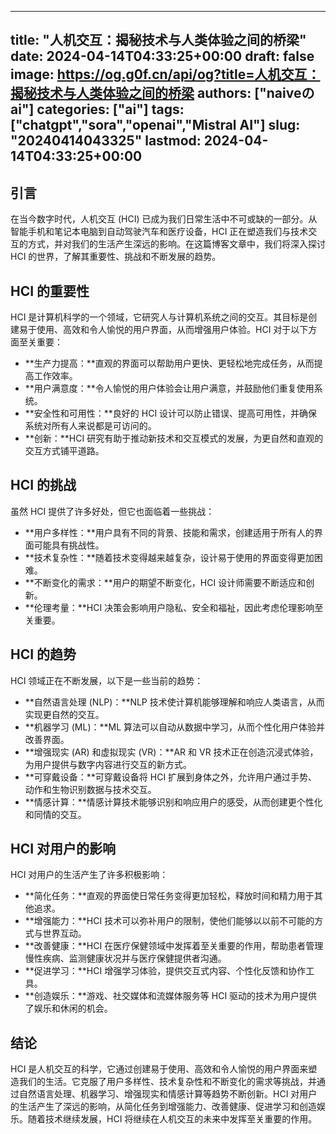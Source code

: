 
---
title: "人机交互：揭秘技术与人类体验之间的桥梁"
date: 2024-04-14T04:33:25+00:00
draft: false
image: https://og.g0f.cn/api/og?title=人机交互：揭秘技术与人类体验之间的桥梁
authors: ["naiveのai"]
categories: ["ai"]
tags: ["chatgpt","sora","openai","Mistral AI"]
slug: "20240414043325"
lastmod: 2024-04-14T04:33:25+00:00
---
## 引言

在当今数字时代，人机交互 (HCI) 已成为我们日常生活中不可或缺的一部分。从智能手机和笔记本电脑到自动驾驶汽车和医疗设备，HCI 正在塑造我们与技术交互的方式，并对我们的生活产生深远的影响。在这篇博客文章中，我们将深入探讨 HCI 的世界，了解其重要性、挑战和不断发展的趋势。

## HCI 的重要性

HCI 是计算机科学的一个领域，它研究人与计算机系统之间的交互。其目标是创建易于使用、高效和令人愉悦的用户界面，从而增强用户体验。HCI 对于以下方面至关重要：

- **生产力提高：**直观的界面可以帮助用户更快、更轻松地完成任务，从而提高工作效率。
- **用户满意度：**令人愉悦的用户体验会让用户满意，并鼓励他们重复使用系统。
- **安全性和可用性：**良好的 HCI 设计可以防止错误、提高可用性，并确保系统对所有人来说都是可访问的。
- **创新：**HCI 研究有助于推动新技术和交互模式的发展，为更自然和直观的交互方式铺平道路。

## HCI 的挑战

虽然 HCI 提供了许多好处，但它也面临着一些挑战：

- **用户多样性：**用户具有不同的背景、技能和需求，创建适用于所有人的界面可能具有挑战性。
- **技术复杂性：**随着技术变得越来越复杂，设计易于使用的界面变得更加困难。
- **不断变化的需求：**用户的期望不断变化，HCI 设计师需要不断适应和创新。
- **伦理考量：**HCI 决策会影响用户隐私、安全和福祉，因此考虑伦理影响至关重要。

## HCI 的趋势

HCI 领域正在不断发展，以下是一些当前的趋势：

- **自然语言处理 (NLP)：**NLP 技术使计算机能够理解和响应人类语言，从而实现更自然的交互。
- **机器学习 (ML)：**ML 算法可以自动从数据中学习，从而个性化用户体验并改善界面。
- **增强现实 (AR) 和虚拟现实 (VR)：**AR 和 VR 技术正在创造沉浸式体验，为用户提供与数字内容进行交互的新方式。
- **可穿戴设备：**可穿戴设备将 HCI 扩展到身体之外，允许用户通过手势、动作和生物识别数据与技术交互。
- **情感计算：**情感计算技术能够识别和响应用户的感受，从而创建更个性化和同情的交互。

## HCI 对用户的影响

HCI 对用户的生活产生了许多积极影响：

- **简化任务：**直观的界面使日常任务变得更加轻松，释放时间和精力用于其他追求。
- **增强能力：**HCI 技术可以弥补用户的限制，使他们能够以以前不可能的方式与世界互动。
- **改善健康：**HCI 在医疗保健领域中发挥着至关重要的作用，帮助患者管理慢性疾病、监测健康状况并与医疗保健提供者沟通。
- **促进学习：**HCI 增强学习体验，提供交互式内容、个性化反馈和协作工具。
- **创造娱乐：**游戏、社交媒体和流媒体服务等 HCI 驱动的技术为用户提供了娱乐和休闲的机会。

## 结论

HCI 是人机交互的科学，它通过创建易于使用、高效和令人愉悦的用户界面来塑造我们的生活。它克服了用户多样性、技术复杂性和不断变化的需求等挑战，并通过自然语言处理、机器学习、增强现实和情感计算等趋势不断创新。HCI 对用户的生活产生了深远的影响，从简化任务到增强能力、改善健康、促进学习和创造娱乐。随着技术继续发展，HCI 将继续在人机交互的未来中发挥至关重要的作用。